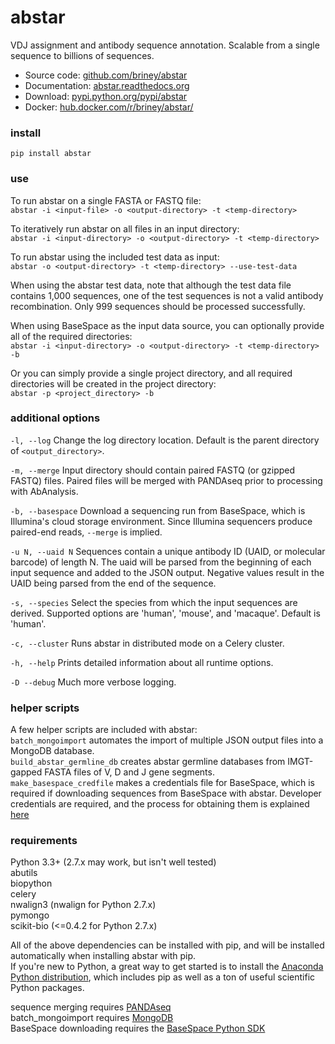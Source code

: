 # abstar  
  
VDJ assignment and antibody sequence annotation. Scalable from a single sequence to billions of sequences.  
  
  - Source code: [github.com/briney/abstar](https://github.com/briney/abstar)  
  - Documentation: [abstar.readthedocs.org](http://abstar.readthedocs.org)  
  - Download: [pypi.python.org/pypi/abstar](https://pypi.python.org/pypi/abstar)  
  - Docker: [hub.docker.com/r/briney/abstar/](https://hub.docker.com/r/briney/abstar/)  
  
### install  
`pip install abstar`  

### use  

To run abstar on a single FASTA or FASTQ file:  
`abstar -i <input-file> -o <output-directory> -t <temp-directory>`

To iteratively run abstar on all files in an input directory:  
`abstar -i <input-directory> -o <output-directory> -t <temp-directory>`
  
To run abstar using the included test data as input:  
`abstar -o <output-directory> -t <temp-directory> --use-test-data`  
  
When using the abstar test data, note that although the test data file contains 1,000 sequences, one of the test sequences is not a valid antibody recombination. Only 999 sequences should be processed successfully.  

When using BaseSpace as the input data source, you can optionally provide all of the required directories:  
`abstar -i <input-directory> -o <output-directory> -t <temp-directory> -b`  
  
Or you can simply provide a single project directory, and all required directories will be created in the project directory:  
`abstar -p <project_directory> -b`  
  
### additional options  
`-l, --log` Change the log directory location. Default is the parent directory of `<output_directory>`.  
  
`-m, --merge` Input directory should contain paired FASTQ (or gzipped FASTQ) files. Paired files will be merged with PANDAseq prior to processing with AbAnalysis.  
  
`-b, --basespace` Download a sequencing run from BaseSpace, which is Illumina's cloud storage environment. Since Illumina sequencers produce paired-end reads, `--merge` is implied.  
  
`-u N, --uaid N` Sequences contain a unique antibody ID (UAID, or molecular barcode) of length N. The uaid will be parsed from the beginning of each input sequence and added to the JSON output. Negative values result in the UAID being parsed from the end of the sequence.  
  
`-s, --species` Select the species from which the input sequences are derived. Supported options are 'human', 'mouse', and 'macaque'. Default is 'human'.  
   
`-c, --cluster` Runs abstar in distributed mode on a Celery cluster.  
  
`-h, --help` Prints detailed information about all runtime options.
  
`-D --debug` Much more verbose logging.  
  
  
### helper scripts  
A few helper scripts are included with abstar:  
`batch_mongoimport` automates the import of multiple JSON output files into a MongoDB database.  
`build_abstar_germline_db` creates abstar germline databases from IMGT-gapped FASTA files of V, D and J gene segments.  
`make_basespace_credfile` makes a credentials file for BaseSpace, which is required if downloading sequences from BaseSpace with abstar. Developer credentials are required, and the process for obtaining them is explained [here](https://support.basespace.illumina.com/knowledgebase/articles/403618-python-run-downloader)  
  
  
### requirements  
Python 3.3+ (2.7.x may work, but isn't well tested)  
abutils  
biopython  
celery  
nwalign3 (nwalign for Python 2.7.x)  
pymongo  
scikit-bio (<=0.4.2 for Python 2.7.x)  

All of the above dependencies can be installed with pip, and will be installed automatically when installing abstar with pip.  
If you're new to Python, a great way to get started is to install the [Anaconda Python distribution](https://www.continuum.io/downloads), which includes pip as well as a ton of useful scientific Python packages.
  
sequence merging requires [PANDAseq](https://github.com/neufeld/pandaseq)  
batch_mongoimport requires [MongoDB](http://www.mongodb.org/)  
BaseSpace downloading requires the [BaseSpace Python SDK](https://github.com/basespace/basespace-python-sdk)  

